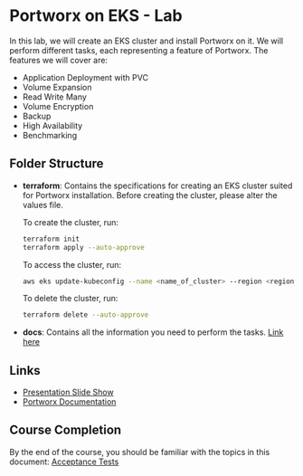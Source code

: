 # Portworx on EKS - Lab

In this lab, we will create an EKS cluster and install Portworx on it. We will perform different tasks, each representing a feature of Portworx. The features we will cover are:

- Application Deployment with PVC
- Volume Expansion
- Read Write Many
- Volume Encryption
- Backup
- High Availability
- Benchmarking

## Folder Structure

- **terraform**: Contains the specifications for creating an EKS cluster suited for Portworx installation. 
    Before creating the cluster, please alter the values file.

    To create the cluster, run:
    ```bash
    terraform init 
    terraform apply --auto-approve
    ```
    
    To access the cluster, run:
    ```bash
    aws eks update-kubeconfig --name <name_of_cluster> --region <region_of_cluster>
    ```

    To delete the cluster, run:
    ```bash
    terraform delete --auto-approve
    ```

- **docs**: Contains all the information you need to perform the tasks. [Link here](./docs)

## Links

- [Presentation Slide Show](https://docs.google.com/presentation/d/1SedcdKuFjbEjq9rVSihKq35ZrWZN5ojM/edit?usp=sharing&ouid=114711336959106187462&rtpof=true&sd=true)
- [Portworx Documentation](https://docs.portworx.com/poc)


## Course Completion
By the end of the course, you should be familiar with the topics in this document: [Acceptance Tests](https://terasky.atlassian.net/wiki/spaces/KAF/pages/150798338/Acceptance+tests)